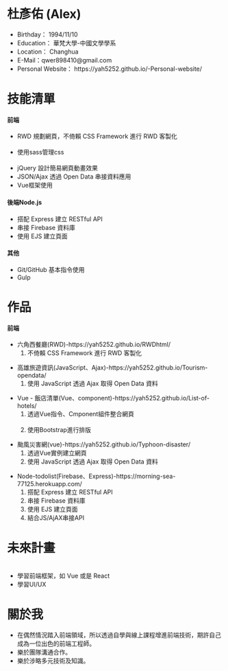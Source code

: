 # 杜彥佑 (Alex)
 <ul>
   <li>Birthday： 1994/11/10</li>
   <li>Education： 華梵大學-中國文學學系</li>
   <li>Location： Changhua</li>
   <li>E-Mail：qwer898410@gmail.com</li>
   <li>Personal Website： https://yah5252.github.io/-Personal-website/</li>
 </ul>

# 技能清單
<h4>前端</h4>
<ul>
   <li>RWD 規劃網頁，不倚賴 CSS Framework 進行 RWD 客製化</li>
   <li>使用sass管理css</li>
   <li>jQuery 設計簡易網頁動畫效果</li>
   <li>JSON/Ajax 透過 Open Data 串接資料應用</li>
   <li>Vue框架使用</li>
</ul>

<h4>後端Node.js</h4>
<ul>
  <li>搭配 Express 建立 RESTful API</li>
   <li>串接 Firebase 資料庫</li>
   <li>使用 EJS 建立頁面</li>
</ul>

<h4>其他</h4>
<ul>
  <li>Git/GitHub 基本指令使用</li>
   <li>Gulp</li>
</ul>

# 作品
<h4>前端</h4>
<ul>
  <li>六角西餐廳(RWD)-https://yah5252.github.io/RWDhtml/
      <ol>
        <li>不倚賴 CSS Framework 進行 RWD 客製化</li>
     </ol>
  </li>
 </ul>
 <ul>
   <li>高雄旅遊資訊(JavaScript、Ajax)-https://yah5252.github.io/Tourism-opendata/
     <ol>
        <li>使用 JavaScript 透過 Ajax 取得 Open Data 資料</li>
     </ol>
   </li>
 </ul>
 <ul>
   <li>Vue - 飯店清單(Vue、component)-https://yah5252.github.io/List-of-hotels/
      <ol>
        <li>透過Vue指令、Cmponent組件整合網頁</li>
        <li>使用Bootstrap進行排版</li>
     </ol>
   </li>
 </ul>
  <ul>
   <li>颱風災害網(vue)-https://yah5252.github.io/Typhoon-disaster/
      <ol>
        <li>透過Vue實例建立網頁</li>
         <li>使用 JavaScript 透過 Ajax 取得 Open Data 資料</li>
     </ol>
   </li>
 </ul>
 <ul>  
   <li>Node-todolist(Firebase、Express)-https://morning-sea-77125.herokuapp.com/
       <ol>
        <li>搭配 Express 建立 RESTful API</li>
         <li>串接 Firebase 資料庫</li>
          <li>使用 EJS 建立頁面</li>
           <li>結合JS/AjAX串接API</li>
     </ol>
   </li>
</ul>


# 未來計畫
 <ul>
  <li>學習前端框架，如 Vue 或是 React</li>
   <li>學習UI/UX</li>
</ul>

# 關於我
  <ul>
  <li>在偶然情況踏入前端領域，所以透過自學與線上課程增進前端技術，期許自己成為一位出色的前端工程師。</li>
  <li>樂於團隊溝通合作。</li>
   <li>樂於涉略多元技術及知識。</li>
</ul>

